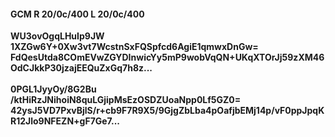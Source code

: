 #### GCM R 20/0c/400 L 20/0c/400
**WU3ovOgqLHuIp9JW**<br/>**1XZGw6Y+0Xw3vt7WcstnSxFQSpfcd6AgiE1qmwxDnGw=**<br/>**FdQesUtda8COmEVwZGYDInwicYy5mP9wobVqQN+UKqXTOrJj59zXM46OdCJkkP30jzajEEQuZxGq7h8z...**<br/><br/>
**0PGL1JyyOy/8G2Bu**<br/>**/ktHiRzJNihoiN8quLGjipMsEzOSDZUoaNpp0Lf5GZ0=**<br/>**42ysJ5VD7PxvBjlS/r+cb9F7R9X5/9GjgZbLba4pOafjbEMj14p/vF0ppJpqKR12Jlo9NFEZN+gF7Ge7...**